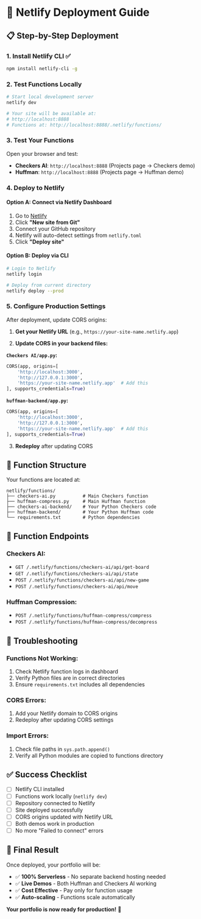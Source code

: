 # 🚀 Netlify Deployment Guide

## 📋 **Step-by-Step Deployment**

### **1. Install Netlify CLI** ✅
```bash
npm install netlify-cli -g
```

### **2. Test Functions Locally**
```bash
# Start local development server
netlify dev

# Your site will be available at:
# http://localhost:8888
# Functions at: http://localhost:8888/.netlify/functions/
```

### **3. Test Your Functions**
Open your browser and test:
- **Checkers AI**: `http://localhost:8888` (Projects page → Checkers demo)
- **Huffman**: `http://localhost:8888` (Projects page → Huffman demo)

### **4. Deploy to Netlify**

#### **Option A: Connect via Netlify Dashboard**
1. Go to [Netlify](https://netlify.com)
2. Click **"New site from Git"**
3. Connect your GitHub repository
4. Netlify will auto-detect settings from `netlify.toml`
5. Click **"Deploy site"**

#### **Option B: Deploy via CLI**
```bash
# Login to Netlify
netlify login

# Deploy from current directory
netlify deploy --prod
```

### **5. Configure Production Settings**

After deployment, update CORS origins:

1. **Get your Netlify URL** (e.g., `https://your-site-name.netlify.app`)

2. **Update CORS in your backend files:**

**`Checkers AI/app.py`:**
```python
CORS(app, origins=[
    'http://localhost:3000', 
    'http://127.0.0.1:3000',
    'https://your-site-name.netlify.app'  # Add this
], supports_credentials=True)
```

**`huffman-backend/app.py`:**
```python
CORS(app, origins=[
    'http://localhost:3000', 
    'http://127.0.0.1:3000',
    'https://your-site-name.netlify.app'  # Add this
], supports_credentials=True)
```

3. **Redeploy** after updating CORS

## 🔧 **Function Structure**

Your functions are located at:
```
netlify/functions/
├── checkers-ai.py          # Main Checkers function
├── huffman-compress.py     # Main Huffman function
├── checkers-ai-backend/    # Your Python Checkers code
├── huffman-backend/        # Your Python Huffman code
└── requirements.txt        # Python dependencies
```

## 🎯 **Function Endpoints**

### **Checkers AI:**
- `GET /.netlify/functions/checkers-ai/api/get-board`
- `GET /.netlify/functions/checkers-ai/api/state`
- `POST /.netlify/functions/checkers-ai/api/new-game`
- `POST /.netlify/functions/checkers-ai/api/move`

### **Huffman Compression:**
- `POST /.netlify/functions/huffman-compress/compress`
- `POST /.netlify/functions/huffman-compress/decompress`

## 🚨 **Troubleshooting**

### **Functions Not Working:**
1. Check Netlify function logs in dashboard
2. Verify Python files are in correct directories
3. Ensure `requirements.txt` includes all dependencies

### **CORS Errors:**
1. Add your Netlify domain to CORS origins
2. Redeploy after updating CORS settings

### **Import Errors:**
1. Check file paths in `sys.path.append()`
2. Verify all Python modules are copied to functions directory

## ✅ **Success Checklist**

- [ ] Netlify CLI installed
- [ ] Functions work locally (`netlify dev`)
- [ ] Repository connected to Netlify
- [ ] Site deployed successfully
- [ ] CORS origins updated with Netlify URL
- [ ] Both demos work in production
- [ ] No more "Failed to connect" errors

## 🎉 **Final Result**

Once deployed, your portfolio will be:
- ✅ **100% Serverless** - No separate backend hosting needed
- ✅ **Live Demos** - Both Huffman and Checkers AI working
- ✅ **Cost Effective** - Pay only for function usage
- ✅ **Auto-scaling** - Functions scale automatically

**Your portfolio is now ready for production!** 🚀
